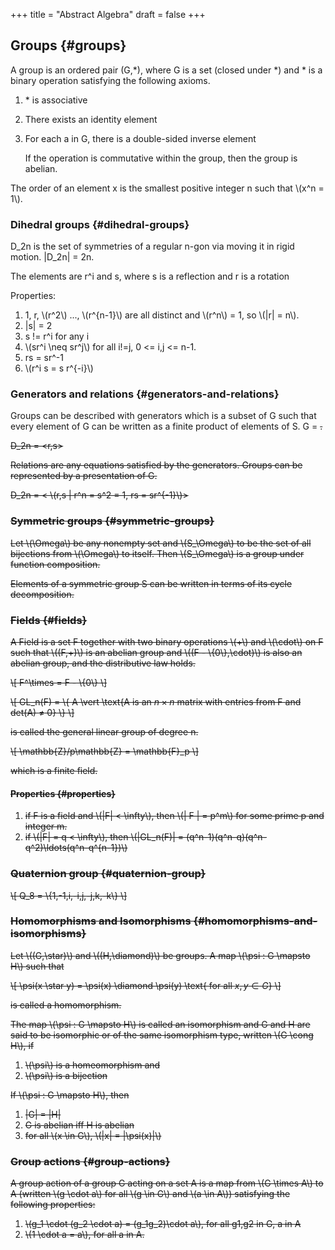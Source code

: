 +++
title = "Abstract Algebra"
draft = false
+++

## Groups {#groups}

A group is an ordered pair (G,\*), where G is a set (closed under \*) and \* is a binary operation satisfying the following axioms.

1.  \* is associative
2.  There exists an identity element
3.  For each a in G, there is a double-sided inverse element

    If the operation is commutative within the group, then the group is abelian.

The order of an element x is the smallest positive integer n such that \\(x^n = 1\\).


### Dihedral groups {#dihedral-groups}

D\_2n is the set of symmetries of a regular n-gon via moving it in rigid motion. |D\_2n| = 2n.

The elements are r^i and s, where s is a reflection and r is a rotation

Properties:

1.  1, r, \\(r^2\\) ..., \\(r^{n-1}\\) are all distinct and \\(r^n\\) = 1, so \\(|r| = n\\).
2.  |s| = 2
3.  s != r^i for any i
4.  \\(sr^i \neq sr^j\\) for all i!=j, 0 <= i,j <= n-1.
5.  rs = sr^-1
6.  \\(r^i s = s r^{-i}\\)


### Generators and relations {#generators-and-relations}

Groups can be described with generators which is a subset of G such that every element of G can be written as a finite product of elements of S. G = <S>.

D\_2n = <r,s>

Relations are any equations satisfied by the generators. Groups can be represented by a presentation of G.

D\_2n = < \\(r,s | r^n = s^2 = 1, rs = sr^{-1}\\)>


### Symmetric groups {#symmetric-groups}

Let \\(\Omega\\) be any nonempty set and \\(S\_\Omega\\) to be the set of all bijections from \\(\Omega\\) to itself. Then \\(S\_\Omega\\) is a group under function composition.

Elements of a symmetric group S can be written in terms of its cycle decomposition.


### Fields {#fields}

A Field is a set F together with two binary operations \\(+\\) and \\(\cdot\\) on F such that \\((F,+)\\) is an abelian group and \\((F - \\{0\\},\cdot)\\) is also an abelian group, and the distributive law holds.

\\[
F^\times = F - \\{0\\}
\\]

\\[
GL\_n(F) = \\{ A \vert \text{A is an $n \times n$ matrix with entries from F and det(A) $\neq$ 0} \\}
\\]

is called the general linear group of degree n.

\\[
\mathbb{Z}/p\mathbb{Z} = \mathbb{F}\_p
\\]

which is a finite field.


#### Properties {#properties}

1.  if F is a field and \\(|F| < \infty\\), then \\(| F | = p^m\\) for some prime p and integer m.
2.  if \\(|F| = q < \infty\\), then \\(|GL\_n(F)| = (q^n-1)(q^n-q)(q^n-q^2)\ldots(q^n-q^{n-1})\\)


### Quaternion group {#quaternion-group}

\\[
Q\_8 = \\{1,-1,i,-i,j,-j,k,-k\\}
\\]


### Homomorphisms and Isomorphisms {#homomorphisms-and-isomorphisms}

Let \\((G,\star)\\) and \\((H,\diamond)\\) be groups. A map \\(\psi : G \mapsto H\\) such that

\\[
\psi(x \star y) = \psi(x) \diamond \psi(y) \text{  for all $x,y \in G$}
\\]

is called a homomorphism.

The map \\(\psi : G \mapsto H\\) is called an isomorphism and G and H are said to be isomorphic or of the same isomorphism type, written \\(G \cong H\\), if

1.  \\(\psi\\) is a homeomorphism and
2.  \\(\psi\\) is a bijection

If \\(\psi : G \mapsto H\\), then

1.  |G| = |H|
2.  G is abelian iff H is abelian
3.  for all \\(x \in G\\), \\(|x| = |\psi(x)|\\)


### Group actions {#group-actions}

A group action of a group G acting on a set A is a map from \\(G \times A\\) to A (written \\(g \cdot a\\) for all \\(g \in G\\) and \\(a \in A\\)) satisfying the following properties:

1.  \\(g\_1 \cdot (g\_2 \cdot a) = (g\_1g\_2)\cdot a\\), for all g1,g2 in G, a in A
2.  \\(1 \cdot a  = a\\), for all a in A.
